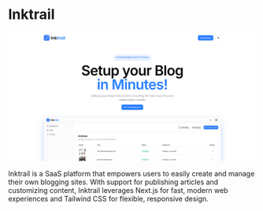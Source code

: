 # Inktrail

!["Inktrail Website"](/hero.png)

Inktrail is a SaaS platform that empowers users to easily create and manage their own blogging sites. With support for publishing articles and customizing content, Inktrail leverages Next.js for fast, modern web experiences and Tailwind CSS for flexible, responsive design.
